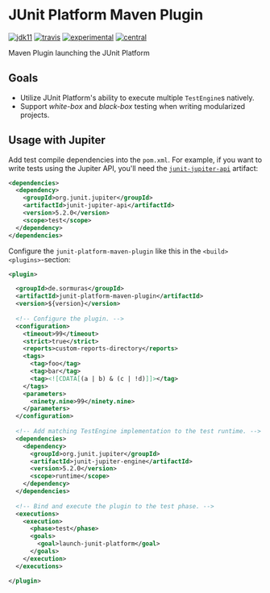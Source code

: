# JUnit Platform Maven Plugin
 
[![jdk11](https://img.shields.io/badge/jdk-11-blue.svg)](http://jdk.java.net/11/)
[![travis](https://travis-ci.com/sormuras/junit-platform-maven-plugin.svg?branch=master)](https://travis-ci.com/sormuras/junit-platform-maven-plugin)
[![experimental](https://img.shields.io/badge/api-experimental-yellow.svg)](https://javadoc.io/doc/de.sormuras/junit-platform-maven-plugin)
[![central](https://img.shields.io/maven-central/v/de.sormuras/junit-platform-maven-plugin.svg)](https://search.maven.org/artifact/de.sormuras/junit-platform-maven-plugin)

Maven Plugin launching the JUnit Platform

## Goals

* Utilize JUnit Platform's ability to execute multiple `TestEngine`s natively.
* Support _white-box_ and _black-box_ testing when writing modularized projects.

## Usage with Jupiter

Add test compile dependencies into the `pom.xml`.
For example, if you want to write tests using the Jupiter API, you'll need the [`junit-jupiter-api`](https://junit.org/junit5/docs/current/user-guide/#writing-tests) artifact:

```xml
<dependencies>
  <dependency>
    <groupId>org.junit.jupiter</groupId>
    <artifactId>junit-jupiter-api</artifactId>
    <version>5.2.0</version>
    <scope>test</scope>
  </dependency>
</dependencies>
```

Configure the `junit-platform-maven-plugin` like this in the `<build><plugins>`-section:

```xml
<plugin>

  <groupId>de.sormuras</groupId>
  <artifactId>junit-platform-maven-plugin</artifactId>
  <version>${version}</version>
  
  <!-- Configure the plugin. -->
  <configuration>
    <timeout>99</timeout>
    <strict>true</strict>
    <reports>custom-reports-directory</reports>
    <tags>
      <tag>foo</tag>
      <tag>bar</tag>
      <tag><![CDATA[(a | b) & (c | !d)]]></tag>
    </tags>
    <parameters>
      <ninety.nine>99</ninety.nine>
    </parameters>
  </configuration>
  
  <!-- Add matching TestEngine implementation to the test runtime. -->
  <dependencies>
    <dependency>
      <groupId>org.junit.jupiter</groupId>
      <artifactId>junit-jupiter-engine</artifactId>
      <version>5.2.0</version>
      <scope>runtime</scope>
    </dependency>
  </dependencies>
  
  <!-- Bind and execute the plugin to the test phase. -->
  <executions>
    <execution>
      <phase>test</phase>
      <goals>
        <goal>launch-junit-platform</goal>
      </goals>
    </execution>
  </executions>

</plugin>
```
